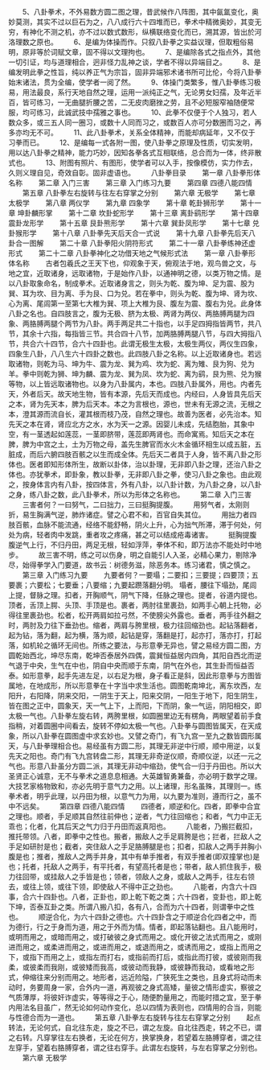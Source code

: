 <!-- { "loadSidebar": true } -->
　　5、八卦拳术，不外易数方圆二图之理，昔武候作八阵图，其中氤氲变化，奥妙莫测，其实不过以巨石为之，八八成行六十四堆而已，拳术中精微奥妙，其变无穷，有神化不测之机，亦不过以数式数形，纵横联络变化而已，溯其源，皆出於河洛理数之原也。
　　6、是编为体操而作。只叙八卦拳之实益议理，但取粗俗易明，原非等於词赋文章，固不得以文理拘也。
　　7、是编除各式之指点外，其他一切引证，均与道理相合，迥非怪力乱神之谈，学者不得以异端目之。
　　8、是编发明此拳之性旨，纯以养正气为宗旨，固非异端邪术诸书所可比伦，今将八卦拳始末诸法，贯为全编，使学者一阅了然。
　　9、体操门类繁多，惟八卦拳练习极易，用法最良，系行天地自然之理，运用一派纯正之气，无论男女妇孺，及年近半百，皆可练习，一无曲腿折腰之苦，二无皮肉磨挫之劳，且不必短服窄袖随便常服，均可练习，此诚武技中孺雅之事也。
　　10、此拳不仅便于个人独习，若人数众多，或三五人同一圈习，或数十人同而习之，或数百人亦可分数圈而习之，再多亦均无不可。
　　11、此八卦拳术，关系全体精神，而能却病延年，又不仅于习拳而已。
　　12、是编每一式各附一图，使八卦拳之原理及性质，切实发明，用以达八卦拳之精神，能力巧妙，因知各拳各式互相联络，总合而为一体，终非散式也。
　　13、附图有照片、有图形，使学者可以入手，按像模仿，实力作去，久则义理自见，奇效自彰。固非虚语也。
　　八卦拳目录
　　第一章 八卦拳形体名称
　　第二章 入门三害
　　第三章 入门练习九要
　　第四章 四德八能四情
　　第五章 八卦拳左右旋转与往左右穿掌之分别
　　第六章 无极学
　　第七章 太极学
　　第八章 两仪学
　　第九章 四象学
　　第十章 乾卦狮形学
　　第十一章 坤卦麟形掌
　　第十二章 坎卦蛇形学
　　第十三章 离卦鹞形学
　　第十四章 震卦龙形学
　　第十五章 艮卦熊形学
　　第十六章 巽卦凤形学
　　第十七章 兑卦猴形学
　　第十八章 八卦拳先天后天合一式说
　　第十九章 八卦拳先后天八卦合一图解
　　第二十章 八卦拳阳火阴符形式
　　第二十一章 八卦拳练神还虚形式
　　第二十二章 八卦拳神化之功借天地之气候形式法
　　第一章 八卦拳形体名称
　　古者包羲氏之王天下也，仰观象于天，俯观法于地，观鸟兽之文，与地之宜，近取诸身，远取诸物，于是始作八卦，以通神明之德，以类万物之情。是以八卦取象命名，制成拳术。近取诸身言之，则头为乾、腹为坤、足为震、股为巽、耳为坎、目为离、手为艮、口为兑。若在拳中，则头为乾、腹为坤、肾为坎、心为离、尾闾第一至第七大椎为巽、项上大椎为艮、腹左为震、腹右为兑。此身体八卦之名也。自四肢言之，腹为无极、脐为太极、两肾为两仪、两胳膊两腿为四象、两胳膊两腿个两节为八卦。两手两足共二十指也，以手足四拇指皆两节，共八节，其余十六指，每指皆三节。共合四十八节，加两胳膊两腿八节，与四大拇指八节，共合六十四节，合六十四卦也。此谓无极生太极，太极生两仪，两仪生四象，四象生八卦，八八生六十四卦之数也。此四肢八卦之名称。以上近取诸身也。若远取诸物，则乾为马、坤为牛、震为龙、巽为鸡、坎为蛇、离为雉、艮为狗、兑为羊。拳中则乾为狮、坤为麟、震为龙、巽为凤、坎为蛇、离为鹞，艮为熊、兑为猴等物，以上皆远取诸物也。以身为八卦属内，本也。四肢八卦属外，用也。内者先天，外者后天。故天地生物，皆有本源，先后天而成也。内经曰，人身皆具先后天之本，肾为先天本，脾为后天本。本之为言根也，源也，世未有无源之流，无根之本，澄其源而流自长，灌其根而枝乃茂，自然之理也。故善为医者，必先治本。知先天之本在肾，肾应北方之水，水为天一之源。因婴儿未成，先结胞胎，其象中空，有一茎透起如莲蕊，一茎即脐带，莲蕊即两肾也。而命寓焉。知后天之本在脾，脾为中宫之土，土为万物之母，盖先生脾官而水火木金循环相生以成五脏，五脏成，而后六腑四肢百骸之以生而成全体。先后天二者具于人身，皆不离八卦之形体也。医者即知形体所生，故断以卦体，治以卦理，无非即八卦之理，还治八卦之体也。亦犹拳术，即卦象，教以卦拳，无非即八卦之拳，使习八卦之象也。由此观之，按身体言内有八卦，按四体言，外有八卦，以八卦计数，为八卦之身，以八卦之身，练八卦之数，此八卦拳术，所以为形体之名称也。
　　第二章 入门三害 
　　三害者何？一曰努气，二曰拙力，三曰挺胸提腹。 
　　用努气者，太刚则折，易生胸满气逆，肺炸诸症。譬之心君不和，百官自失其位。 
　　用拙力者四肢百骸，血脉不能流通，经络不能舒畅，阴火上升，心为拙气所滞，滞于何处，何处为病，轻者肉中发跳，重者攻之疼痛，甚之可以结成疮毒诸害。 
　　挺胸提腹腹逆气上行，不归丹田，两足无根，轻如浮萍，拳体不和，即万法亦不能处时中地步。 
　　故三害不明，练之可以伤身，明之自能引人入圣，必精心果力，剔除净尽，始得拳学入门要道，故书云：树德务滋，除恶务本。练习诸君，慎之慎之。
　　第三章 入门练习九要 
　　九要者何？一要塌；二要扣；三要提；四要顶；五要裹；六要松；七要垂；八要缩；九要起躜落翻分明。 塌者，腰往下塌劲，尾闾上提，督脉之理。扣者，开胸顺气，阴气下降，任脉之理也。提者，谷道内提也。顶者，舌顶上腭、头顶、手顶是也。裹者，两肘往里裹劲，如两手心朝上托物，必得往里裹劲也。松者，松开两肩如拉弓然，不使膀尖外露也。垂者，两手往外翻之时，两肘及力往下垂劲也。缩者，两肩与胯里根，极力往回缩劲也。起钻落翻者，起为钻，落为翻，起为横，落为顺，起钻是穿，落翻是打，起亦打，落亦打，打起落，如机轮之循环无间也。所练之要法，与形意拳无异也，譬之易经方圆二图，方圆乾始西北，坤尽东南，乾坤否泰居外四偶，震巽恒益居内四角，其阳自西北而逆气退于中央，生气在中也，阴自中央而顺于东南，阴气在外也，其生卦而恒益否泰。如形意拳，起手先进左足，以右足为根，身子看正是斜，因此形意拳与方图皆属地，在地成形，所以形意拳在十字当中求生活也。圆图乾南坤北，离东坎西，左阳升，右阳降，阴来交阳，一阴生于天上，阳来交阴，一阳生于地下，阳生阴生，皆在图之正中，圆象天，天一气上下，上而阳，下而阴，象一气运，阴阳相交，即太极一气也。八卦拳左旋右转，两胯里根，如圆圈里边无有楞角，两眼望着前手食指稍，对着圆圈中间看去，旋转不停如太极一气也。八卦拳与圆图皆属天，在天成象，所以八卦拳在圆图虚中求玄妙也。又譬之奇门，有飞九宫一至九之数皆圆形属天，与八卦拳理相合也。易经虽有方圆二形，其理无非逆中行顺，顺中用逆，以复先天之阳也。奇门有飞九宫转盘二形，其理无非奇逆仪顺，奇顺仪逆，以还一元之气也。形意八卦虽分方圆二派，其理无非动中缩劲，使气合一归于丹田也。所以大圣贤正心诚意，无不与拳术之道息息相通。大英雄智勇兼备，亦必明于数学之理。大技艺家格物致和，亦必先明于意气力之用。以上诸理，形名虽殊，其理则一。练拳术者，明乎此理，以丹田为根，以意气力为用，以九要为准则，遵而行之，虽不中不远矣。
　　第四章 四德八能四情 
　　四德者，顺逆和化。四者，即拳中合宜之理也。顺者，手足顺其自然往前伸也；逆者，气力往回缩也；和者，气力中正无乖也；化者，化其后天之气力归于丹田而返真阳也。 
　　八能者，乃搬拦截扣，推托带领。八者，即拳中之性也。搬者，搬敌人之手足肩胯是也；拦者，拦敌人之手足如研肘是也；截者，突住敌人之手足胳膊腿是也；扣者，扣敌人之两手并胸小腹是也；推者，推敌人之两手并身，其中有单手推者，有双手推者(即双撞掌也)是也；托者，托敌人之两手，有平托者，有望高托者是也；带者，敌人抓住我手，极力往回带，或挂敌人之手皆是也；领者，领敌人之身，或敌人之两手，往左右领去，或往上领，或往下领，即使敌人不得中正之劲也。 
　　八能者，内含六十四事，合六十四卦也。八者，正卦也，即上乾下乾之类；六十四者，变卦也，即上乾下坤，否泰互卦之类。所谓八搬八扣，各有八，合而为六十四者，则谓拳中之性也。 
　　顺逆合化，为六十四卦之德也。六十四卦含之于顺逆合化四者之中，而为德行，行之于身而为道，用之于外而为情。情者，即起落钻翻也。且八能用时，或明而用之，或暗而用之，或打破彼之身式而用之。或化开彼之法式而用之，或刚进而用之，或柔进而用之，或进而用之，或退而用之，或诱而用之，或指上而用之下，或指下而用之上，或指左而打右，或指前而打后，或指此而打彼，或彼刚而我柔，或彼柔而我刚，或彼矮而我高，或彼动而我静，或彼静而我动，或看地之形式，伸缩往来分别而用之。地形者，远近险隘，广狭死生之类也，且身式将动而未动时，务要周身一家，合外内一道，再观彼之身式高矮，量彼之情形虚实，察彼之气质薄厚，将彼奸诈虚实，等等得之于心，随便酌量用之，而能时措之宜，至于拳内用法名目虽广，然无论如何动作变化，总以四情为表则也，四情用的合当，则能与性德合而为一道也。
　　第五章 八卦拳左右旋转与往左右穿掌之分别
　　起点转法，无论何式，自北往东走，旋之不已，谓之左旋。自北往西走，转之不已，谓之右转。凡穿掌往左右换者，无论在何方，换掌换身，若望着左胳膊穿者，谓之往左穿手，望着右胳膊穿者，谓之往右穿手。此谓左右旋转，与左右穿掌之分别也。
　　第六章 无极学
